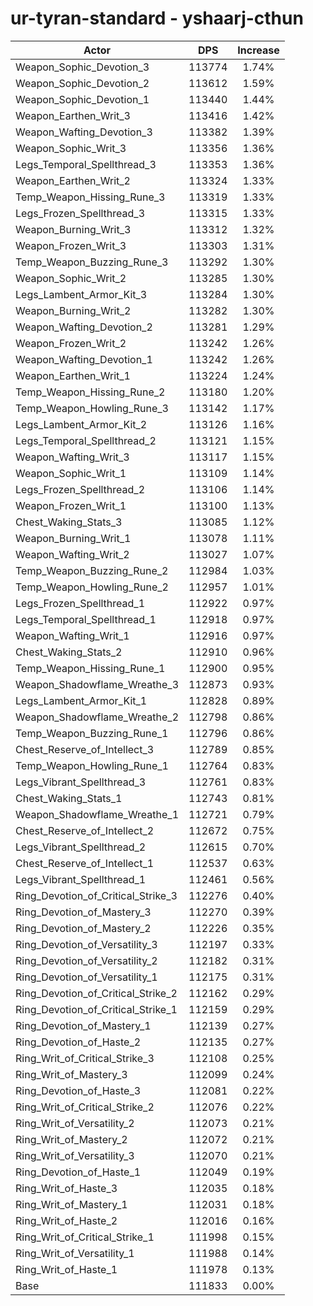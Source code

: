 # ur-tyran-standard - yshaarj-cthun
| Actor | DPS | Increase |
|---|:---:|:---:|
|Weapon_Sophic_Devotion_3|113774|1.74%|
|Weapon_Sophic_Devotion_2|113612|1.59%|
|Weapon_Sophic_Devotion_1|113440|1.44%|
|Weapon_Earthen_Writ_3|113416|1.42%|
|Weapon_Wafting_Devotion_3|113382|1.39%|
|Weapon_Sophic_Writ_3|113356|1.36%|
|Legs_Temporal_Spellthread_3|113353|1.36%|
|Weapon_Earthen_Writ_2|113324|1.33%|
|Temp_Weapon_Hissing_Rune_3|113319|1.33%|
|Legs_Frozen_Spellthread_3|113315|1.33%|
|Weapon_Burning_Writ_3|113312|1.32%|
|Weapon_Frozen_Writ_3|113303|1.31%|
|Temp_Weapon_Buzzing_Rune_3|113292|1.30%|
|Weapon_Sophic_Writ_2|113285|1.30%|
|Legs_Lambent_Armor_Kit_3|113284|1.30%|
|Weapon_Burning_Writ_2|113282|1.30%|
|Weapon_Wafting_Devotion_2|113281|1.29%|
|Weapon_Frozen_Writ_2|113242|1.26%|
|Weapon_Wafting_Devotion_1|113242|1.26%|
|Weapon_Earthen_Writ_1|113224|1.24%|
|Temp_Weapon_Hissing_Rune_2|113180|1.20%|
|Temp_Weapon_Howling_Rune_3|113142|1.17%|
|Legs_Lambent_Armor_Kit_2|113126|1.16%|
|Legs_Temporal_Spellthread_2|113121|1.15%|
|Weapon_Wafting_Writ_3|113117|1.15%|
|Weapon_Sophic_Writ_1|113109|1.14%|
|Legs_Frozen_Spellthread_2|113106|1.14%|
|Weapon_Frozen_Writ_1|113100|1.13%|
|Chest_Waking_Stats_3|113085|1.12%|
|Weapon_Burning_Writ_1|113078|1.11%|
|Weapon_Wafting_Writ_2|113027|1.07%|
|Temp_Weapon_Buzzing_Rune_2|112984|1.03%|
|Temp_Weapon_Howling_Rune_2|112957|1.01%|
|Legs_Frozen_Spellthread_1|112922|0.97%|
|Legs_Temporal_Spellthread_1|112918|0.97%|
|Weapon_Wafting_Writ_1|112916|0.97%|
|Chest_Waking_Stats_2|112910|0.96%|
|Temp_Weapon_Hissing_Rune_1|112900|0.95%|
|Weapon_Shadowflame_Wreathe_3|112873|0.93%|
|Legs_Lambent_Armor_Kit_1|112828|0.89%|
|Weapon_Shadowflame_Wreathe_2|112798|0.86%|
|Temp_Weapon_Buzzing_Rune_1|112796|0.86%|
|Chest_Reserve_of_Intellect_3|112789|0.85%|
|Temp_Weapon_Howling_Rune_1|112764|0.83%|
|Legs_Vibrant_Spellthread_3|112761|0.83%|
|Chest_Waking_Stats_1|112743|0.81%|
|Weapon_Shadowflame_Wreathe_1|112721|0.79%|
|Chest_Reserve_of_Intellect_2|112672|0.75%|
|Legs_Vibrant_Spellthread_2|112615|0.70%|
|Chest_Reserve_of_Intellect_1|112537|0.63%|
|Legs_Vibrant_Spellthread_1|112461|0.56%|
|Ring_Devotion_of_Critical_Strike_3|112276|0.40%|
|Ring_Devotion_of_Mastery_3|112270|0.39%|
|Ring_Devotion_of_Mastery_2|112226|0.35%|
|Ring_Devotion_of_Versatility_3|112197|0.33%|
|Ring_Devotion_of_Versatility_2|112182|0.31%|
|Ring_Devotion_of_Versatility_1|112175|0.31%|
|Ring_Devotion_of_Critical_Strike_2|112162|0.29%|
|Ring_Devotion_of_Critical_Strike_1|112159|0.29%|
|Ring_Devotion_of_Mastery_1|112139|0.27%|
|Ring_Devotion_of_Haste_2|112135|0.27%|
|Ring_Writ_of_Critical_Strike_3|112108|0.25%|
|Ring_Writ_of_Mastery_3|112099|0.24%|
|Ring_Devotion_of_Haste_3|112081|0.22%|
|Ring_Writ_of_Critical_Strike_2|112076|0.22%|
|Ring_Writ_of_Versatility_2|112073|0.21%|
|Ring_Writ_of_Mastery_2|112072|0.21%|
|Ring_Writ_of_Versatility_3|112070|0.21%|
|Ring_Devotion_of_Haste_1|112049|0.19%|
|Ring_Writ_of_Haste_3|112035|0.18%|
|Ring_Writ_of_Mastery_1|112031|0.18%|
|Ring_Writ_of_Haste_2|112016|0.16%|
|Ring_Writ_of_Critical_Strike_1|111998|0.15%|
|Ring_Writ_of_Versatility_1|111988|0.14%|
|Ring_Writ_of_Haste_1|111978|0.13%|
|Base|111833|0.00%|
